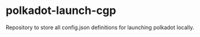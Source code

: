 # polkadot-launch-cgp
Repository to store all config.json definitions for launching polkadot locally.
